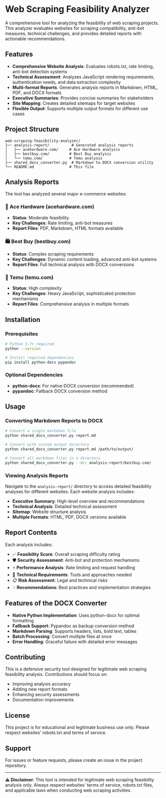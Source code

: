 # Web Scraping Feasibility Analyzer

A comprehensive tool for analyzing the feasibility of web scraping projects. This analyzer evaluates websites for scraping compatibility, anti-bot measures, technical challenges, and provides detailed reports with actionable recommendations.

## Features

- **Comprehensive Website Analysis**: Evaluates robots.txt, rate limiting, anti-bot detection systems
- **Technical Assessment**: Analyzes JavaScript rendering requirements, authentication needs, and data extraction complexity
- **Multi-format Reports**: Generates analysis reports in Markdown, HTML, PDF, and DOCX formats
- **Executive Summaries**: Provides concise summaries for stakeholders
- **Site Mapping**: Creates detailed sitemaps for target websites
- **Flexible Output**: Supports multiple output formats for different use cases

## Project Structure

```
web-scraping-feasibility-analyzer/
├── analysis-report/          # Generated analysis reports
│   ├── acehardware.com/     # Ace Hardware analysis
│   ├── bestbuy.com/         # Best Buy analysis
│   └── temu.com/            # Temu analysis
├── shared_docx_converter.py  # Markdown to DOCX conversion utility
└── README.md                # This file
```

## Analysis Reports

The tool has analyzed several major e-commerce websites:

### 🔨 Ace Hardware (acehardware.com)
- **Status**: Moderate feasibility
- **Key Challenges**: Rate limiting, anti-bot measures
- **Report Files**: PDF, Markdown, HTML formats available

### 🛍️ Best Buy (bestbuy.com)
- **Status**: Complex scraping requirements
- **Key Challenges**: Dynamic content loading, advanced anti-bot systems
- **Report Files**: Full technical analysis with DOCX conversions

### 🛒 Temu (temu.com)
- **Status**: High complexity
- **Key Challenges**: Heavy JavaScript, sophisticated protection mechanisms
- **Report Files**: Comprehensive analysis in multiple formats

## Installation

### Prerequisites

```bash
# Python 3.7+ required
python --version

# Install required dependencies
pip install python-docx pypandoc
```

### Optional Dependencies

- **python-docx**: For native DOCX conversion (recommended)
- **pypandoc**: Fallback DOCX conversion method

## Usage

### Converting Markdown Reports to DOCX

```bash
# Convert a single markdown file
python shared_docx_converter.py report.md

# Convert with custom output directory
python shared_docx_converter.py report.md /path/to/output/

# Convert all markdown files in a directory
python shared_docx_converter.py --dir analysis-report/bestbuy.com/
```

### Viewing Analysis Reports

Navigate to the `analysis-report/` directory to access detailed feasibility analyses for different websites. Each website analysis includes:

- **Executive Summary**: High-level overview and recommendations
- **Technical Analysis**: Detailed technical assessment
- **Sitemap**: Website structure analysis
- **Multiple Formats**: HTML, PDF, DOCX versions available

## Report Contents

Each analysis includes:

- ✅ **Feasibility Score**: Overall scraping difficulty rating
- 🛡️ **Security Assessment**: Anti-bot and protection mechanisms
- ⚡ **Performance Analysis**: Rate limiting and request handling
- 🔧 **Technical Requirements**: Tools and approaches needed
- 📋 **Risk Assessment**: Legal and technical risks
- 💡 **Recommendations**: Best practices and implementation strategies

## Features of the DOCX Converter

- **Native Python Implementation**: Uses python-docx for optimal formatting
- **Fallback Support**: Pypandoc as backup conversion method
- **Markdown Parsing**: Supports headers, lists, bold text, tables
- **Batch Processing**: Convert multiple files at once
- **Error Handling**: Graceful failure with detailed error messages

## Contributing

This is a defensive security tool designed for legitimate web scraping feasibility analysis. Contributions should focus on:

- Improving analysis accuracy
- Adding new report formats
- Enhancing security assessments
- Documentation improvements

## License

This project is for educational and legitimate business use only. Please respect websites' robots.txt and terms of service.

## Support

For issues or feature requests, please create an issue in the project repository.

---

**⚠️ Disclaimer**: This tool is intended for legitimate web scraping feasibility analysis only. Always respect websites' terms of service, robots.txt files, and applicable laws when conducting web scraping activities.
